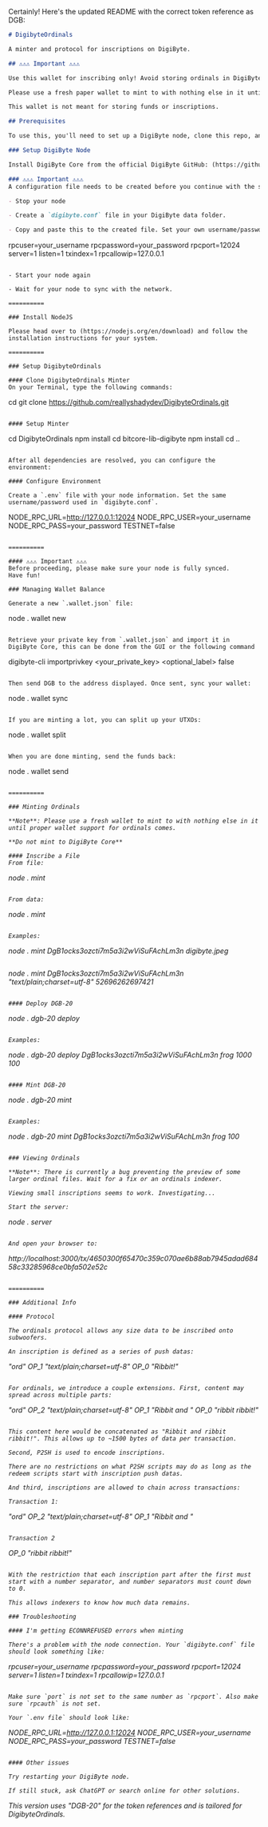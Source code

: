 

Certainly! Here's the updated README with the correct token reference as DGB:

```markdown
# DigibyteOrdinals

A minter and protocol for inscriptions on DigiByte. 

## ⚠️⚠️⚠️ Important ⚠️⚠️⚠️

Use this wallet for inscribing only! Avoid storing ordinals in DigiByte Core.

Please use a fresh paper wallet to mint to with nothing else in it until proper wallet support for ordinals comes.

This wallet is not meant for storing funds or inscriptions.

## Prerequisites

To use this, you'll need to set up a DigiByte node, clone this repo, and install Node.js on your computer.

### Setup DigiByte Node

Install DigiByte Core from the official DigiByte GitHub: (https://github.com/digibyte/digibyte/releases)

### ⚠️⚠️⚠️ Important ⚠️⚠️⚠️
A configuration file needs to be created before you continue with the sync.

- Stop your node

- Create a `digibyte.conf` file in your DigiByte data folder.

- Copy and paste this to the created file. Set your own username/password. Save it!

```
rpcuser=your_username
rpcpassword=your_password
rpcport=12024
server=1
listen=1
txindex=1
rpcallowip=127.0.0.1
```

- Start your node again

- Wait for your node to sync with the network.

==========

### Install NodeJS

Please head over to (https://nodejs.org/en/download) and follow the installation instructions for your system.

==========

### Setup DigibyteOrdinals

#### Clone DigibyteOrdinals Minter
On your Terminal, type the following commands:
```
cd
git clone https://github.com/reallyshadydev/DigibyteOrdinals.git
```

#### Setup Minter

```
cd DigibyteOrdinals
npm install
cd bitcore-lib-digibyte
npm install
cd ..
```

After all dependencies are resolved, you can configure the environment:

#### Configure Environment

Create a `.env` file with your node information. Set the same username/password used in `digibyte.conf`.

```
NODE_RPC_URL=http://127.0.0.1:12024
NODE_RPC_USER=your_username
NODE_RPC_PASS=your_password
TESTNET=false
```

==========

#### ⚠️⚠️⚠️ Important ⚠️⚠️⚠️
Before proceeding, please make sure your node is fully synced.
Have fun!

### Managing Wallet Balance

Generate a new `.wallet.json` file:

```
node . wallet new
```

Retrieve your private key from `.wallet.json` and import it in DigiByte Core, this can be done from the GUI or the following command

```
digibyte-cli importprivkey <your_private_key> <optional_label> false
```

Then send DGB to the address displayed. Once sent, sync your wallet:

```
node . wallet sync
```

If you are minting a lot, you can split up your UTXOs:

```
node . wallet split <count>
```

When you are done minting, send the funds back:

```
node . wallet send <address> <optional amount>
```

==========

### Minting Ordinals

**Note**: Please use a fresh wallet to mint to with nothing else in it until proper wallet support for ordinals comes. 

**Do not mint to DigiByte Core**

#### Inscribe a File
From file:

```
node . mint <address> <path>
```

From data:

```
node . mint <address> <content type> <hex data>
```

Examples:

```
node . mint DgB1ocks3ozcti7m5a3i2wViSuFAchLm3n digibyte.jpeg
```

```
node . mint DgB1ocks3ozcti7m5a3i2wViSuFAchLm3n "text/plain;charset=utf-8" 52696262697421 
```

#### Deploy DGB-20

```
node . dgb-20 deploy <address> <ticker> <max token supply> <max allowed mint limit>
```

Examples: 

```
node . dgb-20 deploy DgB1ocks3ozcti7m5a3i2wViSuFAchLm3n frog 1000 100
```

#### Mint DGB-20

```
node . dgb-20 mint <address> <ticker> <amount>
```

Examples: 

```
node . dgb-20 mint DgB1ocks3ozcti7m5a3i2wViSuFAchLm3n frog 100
```

### Viewing Ordinals

**Note**: There is currently a bug preventing the preview of some larger ordinal files. Wait for a fix or an ordinals indexer. 

Viewing small inscriptions seems to work. Investigating...

Start the server:

```
node . server
```

And open your browser to:

```
http://localhost:3000/tx/4650300f65470c359c070ae6b88ab7945adad68458c33285968ce0bfa502e52c
```

==========

### Additional Info

#### Protocol

The ordinals protocol allows any size data to be inscribed onto subwoofers.

An inscription is defined as a series of push datas:

```
"ord"
OP_1
"text/plain;charset=utf-8"
OP_0
"Ribbit!"
```

For ordinals, we introduce a couple extensions. First, content may spread across multiple parts:

```
"ord"
OP_2
"text/plain;charset=utf-8"
OP_1
"Ribbit and "
OP_0
"ribbit ribbit!"
```

This content here would be concatenated as "Ribbit and ribbit ribbit!". This allows up to ~1500 bytes of data per transaction.

Second, P2SH is used to encode inscriptions.

There are no restrictions on what P2SH scripts may do as long as the redeem scripts start with inscription push datas.

And third, inscriptions are allowed to chain across transactions:

Transaction 1:

```
"ord"
OP_2
"text/plain;charset=utf-8"
OP_1
"Ribbit and "
```

Transaction 2

```
OP_0
"ribbit ribbit!"
```

With the restriction that each inscription part after the first must start with a number separator, and number separators must count down to 0.

This allows indexers to know how much data remains.

### Troubleshooting

#### I'm getting ECONNREFUSED errors when minting

There's a problem with the node connection. Your `digibyte.conf` file should look something like:

```
rpcuser=your_username
rpcpassword=your_password
rpcport=12024
server=1
listen=1
txindex=1
rpcallowip=127.0.0.1
```

Make sure `port` is not set to the same number as `rpcport`. Also make sure `rpcauth` is not set.

Your `.env file` should look like:

```
NODE_RPC_URL=http://127.0.0.1:12024
NODE_RPC_USER=your_username
NODE_RPC_PASS=your_password
TESTNET=false
```

#### Other issues

Try restarting your DigiByte node.

If still stuck, ask ChatGPT or search online for other solutions.
```

This version uses "DGB-20" for the token references and is tailored for DigibyteOrdinals.

